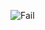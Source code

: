 ![Fail](https://github.com/idarahu/MSc_thesis/assets/102286655/893cc1d5-3966-42ba-b3cf-c992669245f2)
